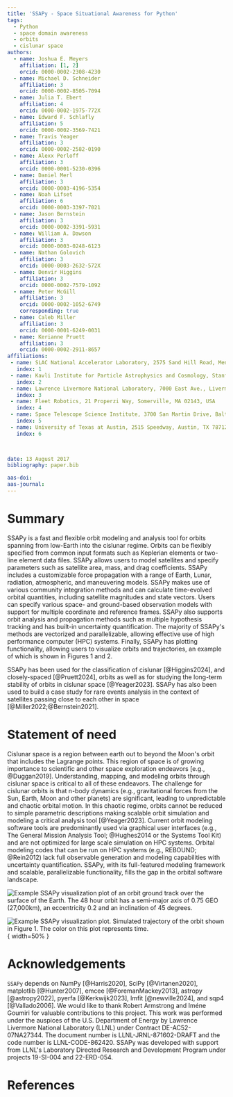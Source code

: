 ```yaml
---
title: 'SSAPy - Space Situational Awareness for Python'
tags:
  - Python
  - space domain awareness
  - orbits
  - cislunar space
authors:
  - name: Joshua E. Meyers
    affiliation: [1, 2]
    orcid: 0000-0002-2308-4230
  - name: Michael D. Schneider
    affiliation: 3
    orcid: 0000-0002-8505-7094
  - name: Julia T. Ebert
    affiliation: 4
    orcid: 0000-0002-1975-772X
  - name: Edward F. Schlafly
    affiliation: 5
    orcid: 0000-0002-3569-7421
  - name: Travis Yeager
    affiliation: 3
    orcid: 0000-0002-2582-0190
  - name: Alexx Perloff
    affiliation: 3
    orcid: 0000-0001-5230-0396
  - name: Daniel Merl
    affiliation: 3
    orcid: 0000-0003-4196-5354
  - name: Noah Lifset
    affiliation: 6
    orcid: 0000-0003-3397-7021
  - name: Jason Bernstein
    affiliation: 3
    orcid: 0000-0002-3391-5931
  - name: William A. Dawson
    affiliation: 3
    orcid: 0000-0003-0248-6123
  - name: Nathan Golovich
    affiliation: 3
    orcid: 0000-0003-2632-572X
  - name: Denvir Higgins
    affiliation: 3
    orcid: 0000-0002-7579-1092
  - name: Peter McGill
    affiliation: 3
    orcid: 0000-0002-1052-6749
    corresponding: true
  - name: Caleb Miller
    affiliation: 3
    orcid: 0000-0001-6249-0031
  - name: Kerianne Pruett
    affiliation: 3
    orcid: 0000-0002-2911-8657
affiliations:
 - name: SLAC National Accelerator Laboratory, 2575 Sand Hill Road, Menlo Park, CA 94025, USA
   index: 1
 - name: Kavli Institute for Particle Astrophysics and Cosmology, Stanford University, 452 Lomita Mall, Stanford, CA 94035, USA
   index: 2
 - name: Lawrence Livermore National Laboratory, 7000 East Ave., Livermore, CA 94550, USA
   index: 3
 - name: Fleet Robotics, 21 Properzi Way, Somerville, MA 02143, USA
   index: 4
 - name: Space Telescope Science Institute, 3700 San Martin Drive, Baltimore, MD 21218, USA
   index: 5
 - name: University of Texas at Austin, 2515 Speedway, Austin, TX 78712, USA
   index: 6
  


date: 13 August 2017
bibliography: paper.bib

aas-doi:
aas-journal:
---
```


# Summary

SSAPy is a fast and flexible orbit modeling and analysis tool for orbits spanning from 
low-Earth into the cislunar regime. Orbits can be flexibly specified from common 
input formats such as Keplerian elements or two-line 
element data files. SSAPy allows users to model satellites and specify parameters such 
as satellite area, mass, and drag coefficients. SSAPy includes a customizable force propagation 
with a range of Earth, Lunar, radiation, atmospheric, and maneuvering models. SSAPy makes 
use of various community integration methods and can calculate
time-evolved orbital quantities, including satellite magnitudes and state vectors.
Users can specify various space- and ground-based observation models with support for
multiple coordinate and reference frames. SSAPy also supports orbit analysis and
propagation methods such as multiple hypothesis tracking and has built-in uncertainty quantification. 
The majority of SSAPy's methods are vectorized and parallelizable, allowing effective use of 
high performance computer (HPC) systems. Finally, SSAPy has plotting functionality, allowing users to 
visualize orbits and trajectories, an example of which is shown in Figures 1 and 2. 

SSAPy has been used for the 
classification of cislunar [@Higgins2024], and closely-spaced [@Pruett2024], orbits as 
well as for studying the long-term stability of orbits in cislunar space [@Yeager2023]. SSAPy
has also been used to build a case study for rare events analysis in the context of satellites
passing close to each other in space [@Miller2022;@Bernstein2021]. 

# Statement of need

Cislunar space is a region between earth out to beyond the Moon's orbit that includes the
Lagrange points. This region of space is of growing importance to scientific and other space exploration endeavors [e.g., @Duggan2019].
Understanding, mapping, and modeling orbits through cislunar space is 
critical to all of these endeavors. The challenge for cislunar orbits is that n-body dynamics (e.g., gravitational forces 
from the Sun, Earth, Moon and other planets) are significant, leading to unpredictable and chaotic orbital motion. 
In this chaotic regime, orbits cannot be reduced to simple parametric descriptions making scalable orbit 
simulation and modeling a critical analysis tool [@Yeager2023]. Current orbit modeling software tools
are predominantly used via graphical user interfaces (e.g., The General Mission Analysis Tool; @Hughes2014 or the Systems Tool Kit)
and are not optimized for large scale simulation on HPC systems. Orbital modeling codes that
can be run on HPC systems (e.g., REBOUND; @Rein2012) lack full observable generation and modeling capabilities
with uncertainty quantification. SSAPy, with its full-featured modeling framework and scalable, parallelizable
functionality, fills the gap in the orbital software landscape. 


![Example SSAPy visualization plot of an orbit ground track over the surface of the Earth. The 48 hour orbit has a semi-major axis of 0.75 GEO (27,000km), an eccentricity 0.2 and an inclination of 45 degrees.](ground_track.png)

![Example SSAPy visualization plot. Simulated trajectory of the orbit shown in Figure 1. The color on this plot represents time.](orbit_plot.png){ width=50% }

# Acknowledgements

`SSAPy` depends on NumPy [@Harris2020], SciPy [@Virtanen2020], matplotlib [@Hunter2007], emcee [@ForemanMackey2013], 
astropy [@astropy2022], pyerfa [@Kerkwijk2023], lmfit [@newville2024], and sqp4 [@Vallado2006].
We would like to thank Robert Armstrong and Iméne Goumiri for valuable contributions to this project.
 This work was performed under the auspices of the U.S.
Department of Energy by Lawrence Livermore National
Laboratory (LLNL) under Contract DE-AC52-07NA27344.
The document number is LLNL-JRNL-871602-DRAFT and the code number is LLNL-CODE-862420. SSAPy was developed with support 
from LLNL's Laboratory Directed Research and Development Program under projects 19-SI-004 and 22-ERD-054.

# References
